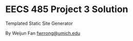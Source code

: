 EECS 485 Project 3 Solution
===========================
Templated Static Site Generator

By Weijun Fan <fwrrong@umich.edu>
